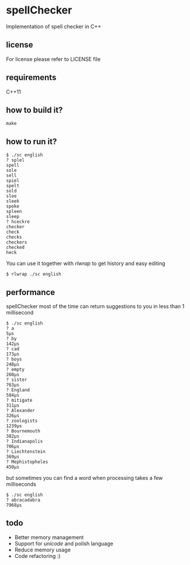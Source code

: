 # spellChecker  
Implementation of spell checker in C++  

## license  
For license please refer to LICENSE file  

## requirements  
C++11  

## how to build it?  
```{r, engine='bash'}
make  
```

## how to run it?  
```{r, engine='bash'}
$ ./sc english
? splel
spell
sole
sell
spiel
spelt
sold
sloe
sleek
spoke
spleen
sleep
? hceckre
checker
check
checks
checkers
checked
heck
```

You can use it together with *rlwrap* to get history and easy editing  
  
```{r, engine='bash'}
$ rlwrap ./sc english
```
  
## performance
spellChecker most of the time can return suggestions to you in less than 1 millisecond  
```{r, engine='bash'}
$ ./sc english
? a
5µs
? by
142µs
? cad
173µs
? boys
248µs
? empty
260µs
? sister
763µs
? England
584µs
? mitigate
311µs
? Alexander
326µs
? zoologists
1239µs
? Bournemouth
382µs
? Indianapolis
706µs
? Liechtenstein
369µs
? Mephistopheles
450µs
```

but sometimes you can find a word when processing takes a few milliseconds  

```{r, engine='bash'}
$ ./sc english
? abracadabra
7968µs
```

## todo  
* Better memory management  
* Support for *unicode* and polish language  
* Reduce memory usage  
* Code refactoring :)  

